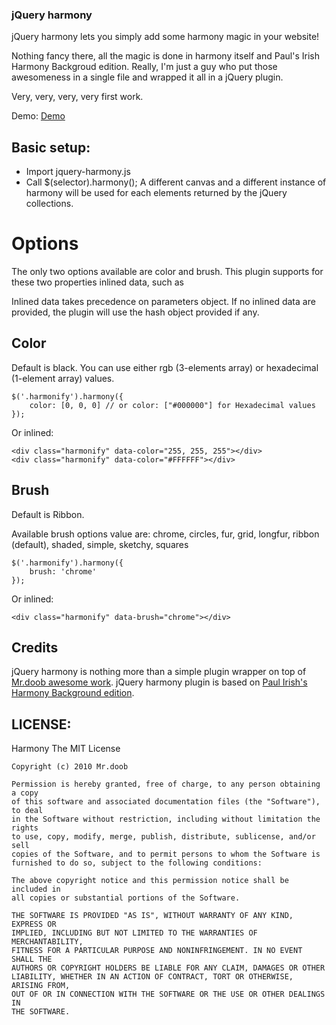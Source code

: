 ###  jQuery harmony

jQuery harmony lets you simply add some harmony magic in your website!

Nothing fancy there, all the magic is done in harmony itself and Paul's Irish Harmony Backgroud edition. 
Really, I'm just a guy who put those awesomeness in a single file and wrapped it all in a jQuery plugin. 

Very, very, very, very first work.

Demo: [Demo](http//mklabs.github.com/jquery-plugs/jquery-harmony/)

## Basic setup:

- Import jquery-harmony.js
- Call $(selector).harmony(); A different canvas and a different instance of harmony will be used for each elements returned by the jQuery collections.
    
# Options
The only two options available are color and brush. This plugin supports for these two properties
inlined data, such as 
    <div data-foo="bar" />
    
Inlined data takes precedence on parameters object. If no inlined data are provided, the plugin will use 
the hash object provided if any.

## Color
Default is black. You can use either rgb (3-elements array) or hexadecimal  (1-element array) values. 

    $('.harmonify').harmony({
        color: [0, 0, 0] // or color: ["#000000"] for Hexadecimal values
    });
    
Or inlined:

    <div class="harmonify" data-color="255, 255, 255"></div>
    <div class="harmonify" data-color="#FFFFFF"></div>
    
## Brush
Default is Ribbon.

Available brush options value are:
    chrome, circles, fur, grid, longfur, ribbon (default), shaded, simple, sketchy, squares

    $('.harmonify').harmony({
        brush: 'chrome'
    });
    
Or inlined:

    <div class="harmonify" data-brush="chrome"></div>
    
## Credits
jQuery harmony is nothing more than a simple plugin wrapper on top of [Mr.doob awesome work](https://github.com/mrdoob/harmony). jQuery harmony plugin is based on [Paul Irish's Harmony Background edition](https://github.com/paulirish/harmony).    
    
## LICENSE:
Harmony
    The MIT License

    Copyright (c) 2010 Mr.doob

    Permission is hereby granted, free of charge, to any person obtaining a copy
    of this software and associated documentation files (the "Software"), to deal
    in the Software without restriction, including without limitation the rights
    to use, copy, modify, merge, publish, distribute, sublicense, and/or sell
    copies of the Software, and to permit persons to whom the Software is
    furnished to do so, subject to the following conditions:

    The above copyright notice and this permission notice shall be included in
    all copies or substantial portions of the Software.

    THE SOFTWARE IS PROVIDED "AS IS", WITHOUT WARRANTY OF ANY KIND, EXPRESS OR
    IMPLIED, INCLUDING BUT NOT LIMITED TO THE WARRANTIES OF MERCHANTABILITY,
    FITNESS FOR A PARTICULAR PURPOSE AND NONINFRINGEMENT. IN NO EVENT SHALL THE
    AUTHORS OR COPYRIGHT HOLDERS BE LIABLE FOR ANY CLAIM, DAMAGES OR OTHER
    LIABILITY, WHETHER IN AN ACTION OF CONTRACT, TORT OR OTHERWISE, ARISING FROM,
    OUT OF OR IN CONNECTION WITH THE SOFTWARE OR THE USE OR OTHER DEALINGS IN
    THE SOFTWARE.
